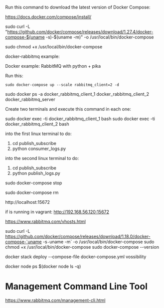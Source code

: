 
Run this command to download the latest version of Docker Compose:

https://docs.docker.com/compose/install/

sudo curl -L "https://github.com/docker/compose/releases/download/1.27.4/docker-compose-$(uname -s)-$(uname -m)" -o /usr/local/bin/docker-compose

sudo chmod +x /usr/local/bin/docker-compose


docker-rabbitmq example:

Docker example: RabbitMQ with python + pika

Run this:

```
sudo docker-compose up --scale rabbitmq_client=2 -d
```

sudo docker ps -a
docker_rabbitmq_client_1
docker_rabbitmq_client_2
docker_rabbitmq_server

Create two terminals and execute this command in each one:

sudo docker exec -ti docker_rabbitmq_client_1 bash
sudo docker exec -ti docker_rabbitmq_client_2 bash

into the first linux terminal to do:

1. cd publish_subscribe
2. python consumer_logs.py

into the second linux terminal to do:

1. cd publish_subscribe
2. python publish_logs.py


sudo docker-compose stop

sudo docker-compose rm

http://localhost:15672

if is running in vagrant: http://192.168.56.120:15672


https://www.rabbitmq.com/vhosts.html



sudo curl -L https://github.com/docker/compose/releases/download/1.18.0/docker-compose-`uname -s`-`uname -m` -o /usr/local/bin/docker-compose
sudo chmod +x /usr/local/bin/docker-compose
sudo docker-compose --version


docker stack deploy --compose-file docker-compose.yml vossibility

docker node ps $(docker node ls -q)

#  Management Command Line Tool 
https://www.rabbitmq.com/management-cli.html